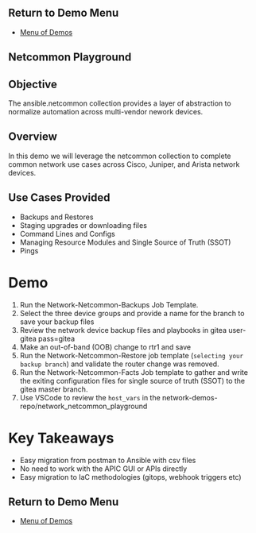 ## Return to Demo Menu
 - [Menu of Demos](../README.md)

## Netcommon Playground


## Objective
The ansible.netcommon collection provides a layer of abstraction to normalize automation across multi-vendor nework devices.

## Overview
In this demo we will leverage the netcommon collection to complete common network use cases across Cisco, Juniper, and Arista network devices.

## Use Cases Provided
* Backups and Restores
* Staging upgrades or downloading files
* Command Lines and Configs
* Managing Resource Modules and Single Source of Truth (SSOT)
* Pings

# Demo
1. Run the Network-Netcommon-Backups Job Template.
2. Select the three device groups and provide a name for the branch to save your backup files
3. Review the network device backup files and playbooks in gitea user-gitea pass=gitea
3. Make an out-of-band (OOB) change to rtr1 and save
4. Run the Network-Netcommon-Restore job template (`selecting your backup branch`) and validate the router change was removed.
5. Run the Network-Netcommon-Facts Job template to gather and write the exiting configuration files for single source of truth (SSOT) to the gitea master branch.
6. Use VSCode to review the `host_vars` in the network-demos-repo/network_netcommon_playground 



# Key Takeaways
* Easy migration from postman to Ansible with csv files
* No need to work with the APIC GUI or APIs directly
* Easy migration to IaC methodologies (gitops, webhook triggers etc)

## Return to Demo Menu
 - [Menu of Demos](../README.md)


